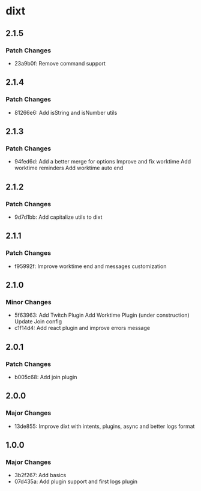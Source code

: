 # dixt

## 2.1.5

### Patch Changes

- 23a9b0f: Remove command support

## 2.1.4

### Patch Changes

- 81266e6: Add isString and isNumber utils

## 2.1.3

### Patch Changes

- 94fed6d: Add a better merge for options
  Improve and fix worktime
  Add worktime reminders
  Add worktime auto end

## 2.1.2

### Patch Changes

- 9d7d1bb: Add capitalize utils to dixt

## 2.1.1

### Patch Changes

- f95992f: Improve worktime end and messages customization

## 2.1.0

### Minor Changes

- 5f63963: Add Twitch Plugin
  Add Worktime Plugin (under construction)
  Update Join config
- c1f14d4: Add react plugin and improve errors message

## 2.0.1

### Patch Changes

- b005c68: Add join plugin

## 2.0.0

### Major Changes

- 13de855: Improve dixt with intents, plugins, async and better logs format

## 1.0.0

### Major Changes

- 3b2f267: Add basics
- 07d435a: Add plugin support and first logs plugin
